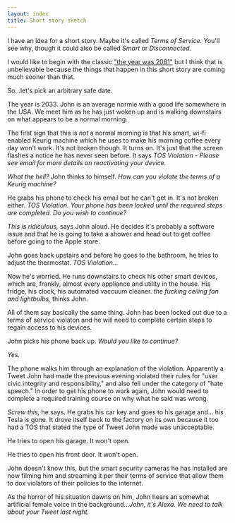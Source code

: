 ```yaml
---
layout: index
title: Short story sketch
---
```


I have an idea for a short story. Maybe it's called *Terms of Service.* You'll see why, though it could also be called
*Smart* or *Disconnected.*

I would like to begin with the classic ["the year was 2081"](https://www.tnellen.com/cybereng/harrison.html) but I 
think that is unbelievable because the things that happen in this short story are coming much sooner than that.

So...let's pick an arbitrary safe date.

The year is 2033. John is an average normie with a good life somewhere in the USA. We meet him as he has just woken up and is walking downstairs on what appears to be a normal morning.

The first sign that this is *not* a normal morning is that his smart, wi-fi enabled Keurig machine which he uses to make his morning
coffee every day won't work. It's not broken though. It turns on. It's just that the screen flashes a notice he has never seen before. It says *TOS Violation - Please see email for more details on reactivating your device.*

*What the hell?* John thinks to himself. *How can you violate the terms of a Keurig machine?*

He grabs his phone to check his email but he can't get in. It's not broken either. *TOS Violation. Your phone has been locked until the required steps are completed. Do you wish to continue?*

*This is ridiculous,* says John aloud. He decides it's probably a software issue and that he is going to take a shower and head out to get coffee before going to the Apple store.

John goes back upstairs and before he goes to the bathroom, he tries to adjust the thermostat. *TOS Violation...*

Now he's worried. He runs downstairs to check his other smart devices, which are, frankly, almost every appliance and utility in the house. His fridge, his clock, his automated vaccuum cleaner. 
*the fucking ceiling fan and lightbulbs,* thinks John.

All of them say basically the same thing. John has been locked out due to a terms of service violaton and he will need to complete certain steps
to regain access to his devices.

John picks his phone back up. *Would you like to continue?* 

*Yes.*

The phone walks him through an explanation of the violation. Apparently a Tweet John had made the previous evening violated their rules for "user civic integrity and responsibility," and also fell under the category of "hate speech." In order to get
his phone to work again, John would need to complete a required training course on why what he said was wrong.

*Screw this,* he says. He grabs his car key and goes to his garage and... his Tesla is gone. It drove itself back to the factory
on its own because it too had a TOS that stated the type of Tweet John made was unacceptable. 

He tries to open his garage. It won't open.

He tries to open his front door. It won't open.

John doesn't know this, but the smart security cameras he has installed are now filming him and streaming it per their terms of service that allow them to dox violators of their policies to the internet.

As the horror of his situation dawns on him, John hears an somewhat artificial female voice in the background...*John, it's Alexa. We need to talk about your Tweet last night.*


